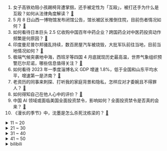 1. 女子高铁劝阻小孩踢椅背遭掌掴，还手被定性为「互殴」，被打还手为什么是互殴？如何从法律角度解读？ [:link:](https://www.zhihu.com/question/599681580)
2. 5 月 8 日山西一博物馆发布闭馆公告，馆长被区长推倒住院，目前伤者情况如何？ [:link:](https://www.zhihu.com/question/599770704)
3. 如何看待日本巨头 2.5 亿收购中国百年中药企业？跨国药企对中医药投资动作频繁是何原因？ [:link:](https://www.zhihu.com/question/599558960)
4. 印度曼尼普尔邦骚乱持续，数百房屋汽车被烧毁，大批军队前往当地，目前当地情况如何？ [:link:](https://www.zhihu.com/question/599298359)
5. 极端气候突袭地中海，西班牙等四国 4 月底就现历史最高温，世界气象组织预警厄尔尼诺，哪些信息值得关注？ [:link:](https://www.zhihu.com/question/599734883)
6. 如何看待 2023 年一季度淄博名义 GDP 增速 1.8%，低于全国和山东平均水平，增速第一是济南？ [:link:](https://www.zhihu.com/question/599603532)
7. 老资历的同事来刺探、打听我的家庭背景和隐私，怎样应对才委婉且不得罪人？ [:link:](https://www.zhihu.com/question/592341655)
8. 如何得知自己在他人心中的评价？ [:link:](https://www.zhihu.com/question/56219391)
9. 中国 AI 领域或面临美国全面投资禁令，影响如何？全面投资禁令是否真的会来？ [:link:](https://www.zhihu.com/question/599736530)
10. 《漫长的季节》中，沈墨是怎么杀死沈栋梁的？ [:link:](https://www.zhihu.com/question/599368853)
<details>
<summary>11 ~ 20</summary>

11. 现在的年轻人还会觉得20年前的游戏好玩吗？ [:link:](https://www.zhihu.com/question/599163705)
12. 比亚迪长沙工厂现「批量辞职」，有员工收到「本月离职名额已满」答复，具体情况如何？ [:link:](https://www.zhihu.com/question/599719207)
13. 昆山两地产项目因「擅自大幅度降价销售，扰乱房地产市场秩序」被政府处罚，该事件透露出哪些信息？ [:link:](https://www.zhihu.com/question/599712974)
14. 对于高考最后一个月建议是什么？今年距你参加高考已经多少年了？ [:link:](https://www.zhihu.com/question/599566101)
15. 《明日方舟》四周年以来，有哪些干员的设计使你眼前一亮？ [:link:](https://www.zhihu.com/question/599387184)
16. 如何才能利用上身边的大佬人脉资源？ [:link:](https://www.zhihu.com/question/583942923)
17. 毕业后两段工作经验都不到一年，会不会影响后续就业？ [:link:](https://www.zhihu.com/question/587070277)
18. 宇宙为什么没有边界？ [:link:](https://www.zhihu.com/question/588389813)
19. 景区在壶口瀑布沿路砌围墙，是为安全考虑还是为了圈地收钱？如何评价此事？ [:link:](https://www.zhihu.com/question/599384937)
20. 国家疾控局研判「局部地区疫情或出现小幅反弹，但出现区域性规模性疫情可能性不大」，目前各地疫情形势如何？ [:link:](https://www.zhihu.com/question/599735569)
</details>
<details>
<summary>21 ~ 30</summary>

21. 秦刚会见美国驻华大使伯恩斯，称「美方应端正对华认知，回归理性」，当前如何稳定中美关系？ [:link:](https://www.zhihu.com/question/599723428)
22. 俄罗斯重返全球十大经济体行列，近 8 年来首次，原因有哪些？ [:link:](https://www.zhihu.com/question/599713393)
23. Prompt很难学吗？ [:link:](https://www.zhihu.com/question/594983529)
24. 爱和喜欢的本质到底是什么？ [:link:](https://www.zhihu.com/question/592736815)
25. 烧烤、夜摊带动「淄博模式」爆火，淄博面对环境、治安等问题是如何处理的？为什么他们能成功？ [:link:](https://www.zhihu.com/question/599412504)
26. 吕梁离石区否认「博物馆长被区长推倒致伤」，工作人员称「经核实是谣言」，哪些信息值得关注？ [:link:](https://www.zhihu.com/question/599765592)
27. 孕期应该怎么科学选择营养品？ [:link:](https://www.zhihu.com/question/597257543)
28. 22-23 赛季 CBA 总决赛 G1 辽宁 107:99 浙江，赵继伟 29 分，如何评价这场比赛？ [:link:](https://www.zhihu.com/question/599801318)
29. 如何评价《破事精英 2》第 23-24 集（大结局）？ [:link:](https://www.zhihu.com/question/599798307)
30. 《漫长的季节》中为什么王响妻子那么痛恨王响，最终选择自杀？ [:link:](https://www.zhihu.com/question/598972109)
</details>
<details>
<summary>31 ~ 40</summary>

31. 想去「很绿很野」的地方来一场解压之旅，有哪些地方值得推荐？ [:link:](https://www.zhihu.com/question/599400298)
32. 降龙十八掌并不是最强的，为什么却是人气最高的武功呢？ [:link:](https://www.zhihu.com/question/498544840)
33. 两部门加强房地产经纪行业管理，要求经纪机构不得混合标价和捆绑收费，将对相关行业带来哪些影响？ [:link:](https://www.zhihu.com/question/599748496)
34. 带孩子去过的博物馆中，哪一件展品是最吸引孩子的？ [:link:](https://www.zhihu.com/question/597452464)
35. 既然 OLED 无法避免烧屏、频闪等缺点，为什么主流手机和越来越多笔记本采用OLED屏幕? [:link:](https://www.zhihu.com/question/599168118)
36. 5 月 9 日俄罗斯将在莫斯科红场举行纪念卫国战争胜利 78 周年阅兵式，有哪些看点值得关注？ [:link:](https://www.zhihu.com/question/599725798)
37. 基辛格称「由于中国的加入，俄乌谈判年底前将迎来关键时刻」，如何看待其表态？ [:link:](https://www.zhihu.com/question/599727236)
38. 是我们定义了语言，还是语言定义了我们? [:link:](https://www.zhihu.com/question/596555496)
39. 员工拒从北京调离被开除获赔 14.26 万，如何从法律角度解读此事？劳动者遇到非自愿调岗该如何维权？ [:link:](https://www.zhihu.com/question/599742840)
40. 如何看待跑过全马的人，觉得跑半马不值得跑，特别是去另一个城市花路费和住宿费觉得亏？ [:link:](https://www.zhihu.com/question/598564825)
</details>
<details>
<summary>41 ~ 50</summary>

41. RTX3060Ti G6X和RTX4070差距有多大？2023年还值得入手30系显卡吗? [:link:](https://www.zhihu.com/question/598146438)
42. 如何评价《海贼王》漫画第1083话情报? [:link:](https://www.zhihu.com/question/599331663)
43. 减肥为什么很难？ [:link:](https://www.zhihu.com/question/589765284)
44. 类似「最终解释权归本公司所有」的标语是不是钻法律的空子？作为消费者该如何理解这类标语？ [:link:](https://www.zhihu.com/question/599165768)
45. 对于即将到来的夏天，有哪些小生意适合摆路边摊？可以推荐一下吗？ [:link:](https://www.zhihu.com/question/599412739)
46. 《漫长的季节》结尾王响对还是火车司机的自己说「向前看，别回头」给你带来了哪些感触？ [:link:](https://www.zhihu.com/question/599382117)
47. 如何评价《灌篮高手》里的水户洋平？ [:link:](https://www.zhihu.com/question/35810900)
48. 著名藏族导演万玛才旦去世，享年 53 岁，你看过他的哪些作品？ [:link:](https://www.zhihu.com/question/599727610)
49. 如果人类具备了《隐形人》一样的能力，是不是很容易犯罪？有什么对策？ [:link:](https://www.zhihu.com/question/599377978)
50. 曹雪芹家道中落后真的很穷吗？ [:link:](https://www.zhihu.com/question/302457308)
</details><details>
<summary>bilibili</summary>

</details>